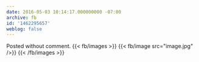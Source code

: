 ```yaml
---
date: 2016-05-03 10:14:17.000000000 -07:00
archive: fb
id: '1462295657'
weblog: false
---
```


Posted without comment.
{{< fb/images >}}
{{< fb/image src="image.jpg" />}}
{{< /fb/images >}}
